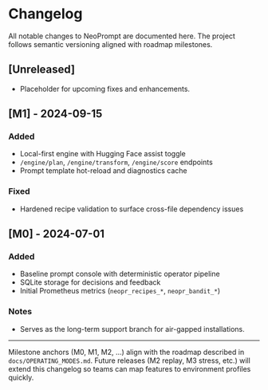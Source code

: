 # Changelog

All notable changes to NeoPrompt are documented here. The project follows semantic versioning aligned with roadmap milestones.

## [Unreleased]

- Placeholder for upcoming fixes and enhancements.

## [M1] - 2024-09-15

### Added
- Local-first engine with Hugging Face assist toggle
- `/engine/plan`, `/engine/transform`, `/engine/score` endpoints
- Prompt template hot-reload and diagnostics cache

### Fixed
- Hardened recipe validation to surface cross-file dependency issues

## [M0] - 2024-07-01

### Added
- Baseline prompt console with deterministic operator pipeline
- SQLite storage for decisions and feedback
- Initial Prometheus metrics (`neopr_recipes_*`, `neopr_bandit_*`)

### Notes
- Serves as the long-term support branch for air-gapped installations.

---

Milestone anchors (M0, M1, M2, …) align with the roadmap described in `docs/OPERATING_MODES.md`. Future releases (M2 replay, M3 stress, etc.) will extend this changelog so teams can map features to environment profiles quickly.
